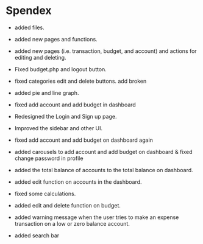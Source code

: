 # Spendex

- added files.

- added new pages and functions.

- added new pages (i.e. transaction, budget, and account) and actions for editing and deleting.

- Fixed budget.php and logout button.

- fixed categories edit and delete buttons. add broken

- added pie and line graph.

- fixed add account and add budget in dashboard

- Redesigned the Login and Sign up page.

- Improved the sidebar and other UI.

- fixed add account and add budget on dashboard again

- added carousels to add account and add budget on dashboard & fixed change password in profile

- added the total balance of accounts to the total balance on dashboard.

- added edit function on accounts in the dashboard.

- fixed some calculations.

- added edit and delete function on budget.

- added warning message when the user tries to make an expense transaction on a low or zero balance account.

- added search bar
